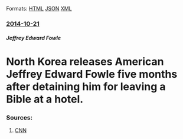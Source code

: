 
Formats: [HTML](/news/2014/10/21/north-korea-releases-american-jeffrey-edward-fowle-five-months-after-detaining-him-for-leaving-a-bible-at-a-hotel.html)  [JSON](/news/2014/10/21/north-korea-releases-american-jeffrey-edward-fowle-five-months-after-detaining-him-for-leaving-a-bible-at-a-hotel.json)  [XML](/news/2014/10/21/north-korea-releases-american-jeffrey-edward-fowle-five-months-after-detaining-him-for-leaving-a-bible-at-a-hotel.xml)  

### [2014-10-21](/news/2014/10/21/index.md)

##### Jeffrey Edward Fowle
# North Korea releases American Jeffrey Edward Fowle five months after detaining him for leaving a Bible at a hotel. 




### Sources:

1. [CNN](http://www.cnn.com/2014/10/21/politics/american-released-north-korea/)
